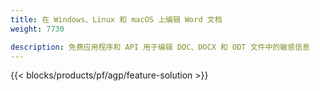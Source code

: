 ```yaml
---
title: 在 Windows、Linux 和 macOS 上编辑 Word 文档 
weight: 7730

description: 免费应用程序和 API 用于编辑 DOC、DOCX 和 ODT 文件中的敏感信息
---
```


{{< blocks/products/pf/agp/feature-solution >}} 

